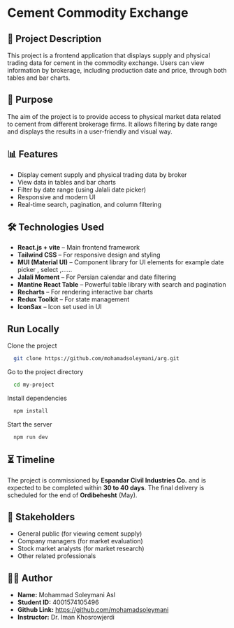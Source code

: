 
# Cement Commodity Exchange

## 📌 Project Description
This project is a frontend application that displays supply and physical trading data for cement in the commodity exchange. Users can view information by brokerage, including production date and price, through both tables and bar charts.

## 🎯 Purpose
The aim of the project is to provide access to physical market data related to cement from different brokerage firms. It allows filtering by date range and displays the results in a user-friendly and visual way.

## 📊 Features
- Display cement supply and physical trading data by broker
- View data in tables and bar charts
- Filter by date range (using Jalali date picker)
- Responsive and modern UI
- Real-time search, pagination, and column filtering

## 🛠️ Technologies Used
- **React.js + vite** – Main frontend framework
- **Tailwind CSS** – For responsive design and styling
- **MUI (Material UI)** – Component library for UI elements for example date picker , select ,......
- **Jalali Moment** – For Persian calendar and date filtering
- **Mantine React Table** – Powerful table library with search and pagination
- **Recharts** – For rendering interactive bar charts
- **Redux Toolkit** – For state management
- **IconSax** – Icon set used in UI

## Run Locally

Clone the project

```bash
  git clone https://github.com/mohamadsoleymani/arg.git
```

Go to the project directory

```bash
  cd my-project
```

Install dependencies

```bash
  npm install
```

Start the server

```bash
  npm run dev
```


## ⏳ Timeline
The project is commissioned by **Espandar Civil Industries Co.** and is expected to be completed within **30 to 40 days**. The final delivery is scheduled for the end of **Ordibehesht** (May).

## 👥 Stakeholders
- General public (for viewing cement supply)
- Company managers (for market evaluation)
- Stock market analysts (for market research)
- Other related professionals

## 👨‍💻 Author
- **Name:** Mohammad Soleymani Asl  
- **Student ID:** 4001574105496  
- **Github Link:** https://github.com/mohamadsoleymani
- **Instructor:** Dr. Iman Khosrowjerdi